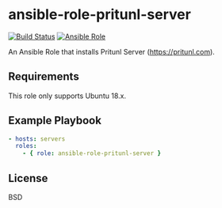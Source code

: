 ansible-role-pritunl-server
=========
[![Build Status](https://travis-ci.org/jugatsu/ansible-role-pritunl-server.svg?branch=master)](https://travis-ci.org/jugatsu/ansible-role-pritunl-server)
[![Ansible Role](https://img.shields.io/ansible/role/21878.svg)](https://galaxy.ansible.com/jugatsu/pritunl-server/)

An Ansible Role that installs Pritunl Server (https://pritunl.com).

Requirements
------------

This role only supports Ubuntu 18.x.

Example Playbook
----------------
```yaml
- hosts: servers
  roles:
    - { role: ansible-role-pritunl-server }
```

License
-------

BSD
